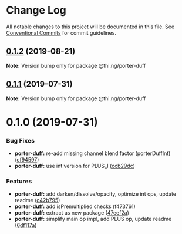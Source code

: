 # Change Log

All notable changes to this project will be documented in this file.
See [Conventional Commits](https://conventionalcommits.org) for commit guidelines.

## [0.1.2](https://github.com/thi-ng/umbrella/compare/@thi.ng/porter-duff@0.1.1...@thi.ng/porter-duff@0.1.2) (2019-08-21)

**Note:** Version bump only for package @thi.ng/porter-duff





## [0.1.1](https://github.com/thi-ng/umbrella/compare/@thi.ng/porter-duff@0.1.0...@thi.ng/porter-duff@0.1.1) (2019-07-31)

**Note:** Version bump only for package @thi.ng/porter-duff





# 0.1.0 (2019-07-31)


### Bug Fixes

* **porter-duff:** re-add missing channel blend factor (porterDuffInt) ([cf94597](https://github.com/thi-ng/umbrella/commit/cf94597))
* **porter-duff:** use int version for PLUS_I ([ccb29dc](https://github.com/thi-ng/umbrella/commit/ccb29dc))


### Features

* **porter-duff:** add darken/dissolve/opacity, optimize int ops, update readme ([c42b795](https://github.com/thi-ng/umbrella/commit/c42b795))
* **porter-duff:** add isPremultiplied checks ([f473761](https://github.com/thi-ng/umbrella/commit/f473761))
* **porter-duff:** extract as new package ([47eef2a](https://github.com/thi-ng/umbrella/commit/47eef2a))
* **porter-duff:** simplify main op impl, add PLUS op, update readme ([6df117a](https://github.com/thi-ng/umbrella/commit/6df117a))
